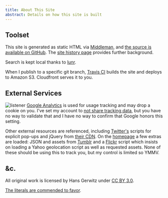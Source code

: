 ```yaml
---
title: About This Site
abstract: Details on how this site is built
---
```


## Toolset

This site is generated as static HTML via [Middleman][], and [the source is available on GitHub][source]. The [site history page][] provides further background.

[middleman]: https://middlemanapp.com/
[source]: https://github.com/gerwitz/hans.gerwitz.com/
[site history page]: history.html

Search is kept local thanks to [lunr][].

When I publish to a specific git branch, [Travis CI][travis] builds the site and deploys to Amazon S3. Cloudfront serves it to you.

[travis]: https://travis-ci.org/

[lunr]: https://lunrjs.com/

## External Services

![listener](site/rat-mic.png)
[Google Analytics][goog] is used for usage tracking and may drop a cookie on you. I've set my account to [not share tracking data][ua], but you have no way to validate that and I have no way to confirm that Google honors this setting.

Other external resources are referenced, including [Twitter's][twttr] scripts for explicit pop-ups and jQuery from [their CDN][jquery]. On the [homepage](/) a few extras are loaded: JSON and assets from [Tumblr][] and a [Flickr][] script which insists on loading a Yahoo geolocation script as well as requested assets. None of these should be using this to track you, but my control is limited so YMMV.

[goog]: http://www.google.com/analytics/
[ua]: https://support.google.com/analytics/answer/1011397?hl=en
[twttr]: https://dev.twitter.com/docs/intents
[jquery]: https://code.jquery.com/
[tumblr]: http://www.tumblr.com/api
[flickr]: http://www.flickr.com/badge.gne

## &c.

All original work is licensed by Hans Gerwitz under <a rel="license" href="http://creativecommons.org/licenses/by/3.0/deed.en_US">CC BY 3.0</a>.

[The literals are commended to favor](http://www.languagehat.com/archives/004068.php).
